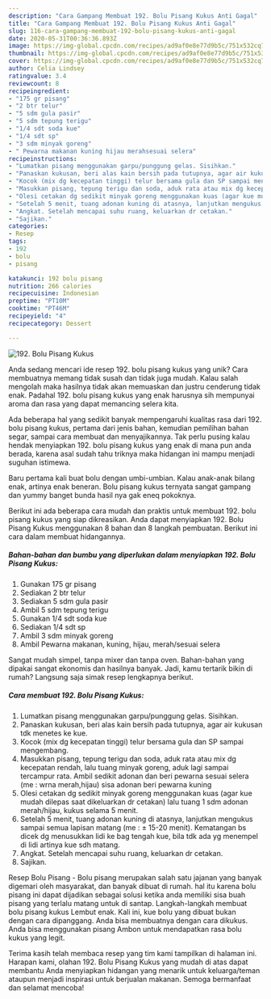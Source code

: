 ```yaml
---
description: "Cara Gampang Membuat 192. Bolu Pisang Kukus Anti Gagal"
title: "Cara Gampang Membuat 192. Bolu Pisang Kukus Anti Gagal"
slug: 116-cara-gampang-membuat-192-bolu-pisang-kukus-anti-gagal
date: 2020-05-31T00:36:36.893Z
image: https://img-global.cpcdn.com/recipes/ad9af0e8e77d9b5c/751x532cq70/192-bolu-pisang-kukus-foto-resep-utama.jpg
thumbnail: https://img-global.cpcdn.com/recipes/ad9af0e8e77d9b5c/751x532cq70/192-bolu-pisang-kukus-foto-resep-utama.jpg
cover: https://img-global.cpcdn.com/recipes/ad9af0e8e77d9b5c/751x532cq70/192-bolu-pisang-kukus-foto-resep-utama.jpg
author: Celia Lindsey
ratingvalue: 3.4
reviewcount: 8
recipeingredient:
- "175 gr pisang"
- "2 btr telur"
- "5 sdm gula pasir"
- "5 sdm tepung terigu"
- "1/4 sdt soda kue"
- "1/4 sdt sp"
- "3 sdm minyak goreng"
- " Pewarna makanan kuning hijau merahsesuai selera"
recipeinstructions:
- "Lumatkan pisang menggunakan garpu/punggung gelas. Sisihkan."
- "Panaskan kukusan, beri alas kain bersih pada tutupnya, agar air kukusan tdk menetes ke kue."
- "Kocok (mix dg kecepatan tinggi) telur bersama gula dan SP sampai mengembang."
- "Masukkan pisang, tepung terigu dan soda, aduk rata atau mix dg kecepatan rendah, lalu tuang minyak goreng, aduk lagi sampai tercampur rata. Ambil sedikit adonan dan beri pewarna sesuai selera (me : wrna merah,hijau) sisa adonan beri pewarna kuning"
- "Olesi cetakan dg sedikit minyak goreng menggunakan kuas (agar kue mudah dilepas saat dikeluarkan dr cetakan) lalu tuang 1 sdm adonan merah/hijau, kukus selama 5 menit."
- "Setelah 5 menit, tuang adonan kuning di atasnya, lanjutkan mengukus sampai semua lapisan matang (me : ± 15-20 menit). Kematangan bs dicek dg menusukkan lidi ke bag tengah kue, bila tdk ada yg menempel di lidi artinya kue sdh matang."
- "Angkat. Setelah mencapai suhu ruang, keluarkan dr cetakan."
- "Sajikan."
categories:
- Resep
tags:
- 192
- bolu
- pisang

katakunci: 192 bolu pisang 
nutrition: 266 calories
recipecuisine: Indonesian
preptime: "PT10M"
cooktime: "PT46M"
recipeyield: "4"
recipecategory: Dessert

---
```



![192. Bolu Pisang Kukus](https://img-global.cpcdn.com/recipes/ad9af0e8e77d9b5c/751x532cq70/192-bolu-pisang-kukus-foto-resep-utama.jpg)

Anda sedang mencari ide resep 192. bolu pisang kukus yang unik? Cara membuatnya memang tidak susah dan tidak juga mudah. Kalau salah mengolah maka hasilnya tidak akan memuaskan dan justru cenderung tidak enak. Padahal 192. bolu pisang kukus yang enak harusnya sih mempunyai aroma dan rasa yang dapat memancing selera kita.

Ada beberapa hal yang sedikit banyak mempengaruhi kualitas rasa dari 192. bolu pisang kukus, pertama dari jenis bahan, kemudian pemilihan bahan segar, sampai cara membuat dan menyajikannya. Tak perlu pusing kalau hendak menyiapkan 192. bolu pisang kukus yang enak di mana pun anda berada, karena asal sudah tahu triknya maka hidangan ini mampu menjadi suguhan istimewa.

Baru pertama kali buat bolu dengan umbi-umbian. Kalau anak-anak bilang enak, artinya enak beneran. Bolu pisang kukus ternyata sangat gampang dan yummy banget bunda hasil nya gak eneq pokoknya.


Berikut ini ada beberapa cara mudah dan praktis untuk membuat 192. bolu pisang kukus yang siap dikreasikan. Anda dapat menyiapkan 192. Bolu Pisang Kukus menggunakan 8 bahan dan 8 langkah pembuatan. Berikut ini cara dalam membuat hidangannya.

<!--inarticleads1-->

##### Bahan-bahan dan bumbu yang diperlukan dalam menyiapkan 192. Bolu Pisang Kukus:

1. Gunakan 175 gr pisang
1. Sediakan 2 btr telur
1. Sediakan 5 sdm gula pasir
1. Ambil 5 sdm tepung terigu
1. Gunakan 1/4 sdt soda kue
1. Sediakan 1/4 sdt sp
1. Ambil 3 sdm minyak goreng
1. Ambil  Pewarna makanan, kuning, hijau, merah/sesuai selera


Sangat mudah simpel, tanpa mixer dan tanpa oven. Bahan-bahan yang dipakai sangat ekonomis dan hasilnya banyak. Jadi, kamu tertarik bikin di rumah? Langsung saja simak resep lengkapnya berikut. 

<!--inarticleads2-->

##### Cara membuat 192. Bolu Pisang Kukus:

1. Lumatkan pisang menggunakan garpu/punggung gelas. Sisihkan.
1. Panaskan kukusan, beri alas kain bersih pada tutupnya, agar air kukusan tdk menetes ke kue.
1. Kocok (mix dg kecepatan tinggi) telur bersama gula dan SP sampai mengembang.
1. Masukkan pisang, tepung terigu dan soda, aduk rata atau mix dg kecepatan rendah, lalu tuang minyak goreng, aduk lagi sampai tercampur rata. Ambil sedikit adonan dan beri pewarna sesuai selera (me : wrna merah,hijau) sisa adonan beri pewarna kuning
1. Olesi cetakan dg sedikit minyak goreng menggunakan kuas (agar kue mudah dilepas saat dikeluarkan dr cetakan) lalu tuang 1 sdm adonan merah/hijau, kukus selama 5 menit.
1. Setelah 5 menit, tuang adonan kuning di atasnya, lanjutkan mengukus sampai semua lapisan matang (me : ± 15-20 menit). Kematangan bs dicek dg menusukkan lidi ke bag tengah kue, bila tdk ada yg menempel di lidi artinya kue sdh matang.
1. Angkat. Setelah mencapai suhu ruang, keluarkan dr cetakan.
1. Sajikan.


Resep Bolu Pisang - Bolu pisang merupakan salah satu jajanan yang banyak digemari oleh masyarakat, dan banyak dibuat di rumah. hal itu karena bolu pisang ini dapat dijadikan sebagai solusi ketika anda memiliki sisa buah pisang yang terlalu matang untuk di santap. Langkah-langkah membuat bolu pisang kukus Lembut enak. Kali ini, kue bolu yang dibuat bukan dengan cara dipanggang. Anda bisa membuatnya dengan cara dikukus. Anda bisa menggunakan pisang Ambon untuk mendapatkan rasa bolu kukus yang legit. 

Terima kasih telah membaca resep yang tim kami tampilkan di halaman ini. Harapan kami, olahan 192. Bolu Pisang Kukus yang mudah di atas dapat membantu Anda menyiapkan hidangan yang menarik untuk keluarga/teman ataupun menjadi inspirasi untuk berjualan makanan. Semoga bermanfaat dan selamat mencoba!
